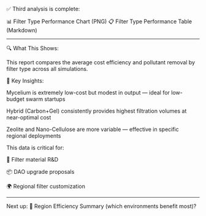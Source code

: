 ✅ Third analysis is complete:

📊 Filter Type Performance Chart (PNG)
📋 Filter Type Performance Table (Markdown)


---

🔍 What This Shows:

This report compares the average cost efficiency and pollutant removal by filter type across all simulations.

📌 Key Insights:

Mycelium is extremely low-cost but modest in output — ideal for low-budget swarm startups

Hybrid (Carbon+Gel) consistently provides highest filtration volumes at near-optimal cost

Zeolite and Nano-Cellulose are more variable — effective in specific regional deployments


This data is critical for:

🧪 Filter material R&D

📦 DAO upgrade proposals

🌍 Regional filter customization



---

Next up: 📍 Region Efficiency Summary (which environments benefit most)?


